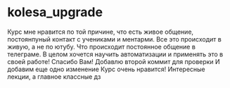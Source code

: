 # kolesa_upgrade
Курс мне нравится по той причине, что есть живое общение, постоянпуный контакт с учениками и ментарми. Все это происходит в живую, а не по ютубу. Что происходит постоянное общение в телеграме. В целом хочется научить автоматизации и применять это в своей работе! Спасибо Вам!
Добавлю второй коммит для проверки 
И добавим еще одно изменение 
Курс очень нравится! Интересные лекции, а главное классные дз